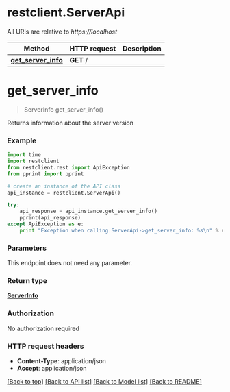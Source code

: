 # restclient.ServerApi

All URIs are relative to *https://localhost*

Method | HTTP request | Description
------------- | ------------- | -------------
[**get_server_info**](ServerApi.md#get_server_info) | **GET** / | 


# **get_server_info**
> ServerInfo get_server_info()



Returns information about the server version

### Example 
```python
import time
import restclient
from restclient.rest import ApiException
from pprint import pprint

# create an instance of the API class
api_instance = restclient.ServerApi()

try: 
    api_response = api_instance.get_server_info()
    pprint(api_response)
except ApiException as e:
    print "Exception when calling ServerApi->get_server_info: %s\n" % e
```

### Parameters
This endpoint does not need any parameter.

### Return type

[**ServerInfo**](ServerInfo.md)

### Authorization

No authorization required

### HTTP request headers

 - **Content-Type**: application/json
 - **Accept**: application/json

[[Back to top]](#) [[Back to API list]](../README.md#documentation-for-api-endpoints) [[Back to Model list]](../README.md#documentation-for-models) [[Back to README]](../README.md)

